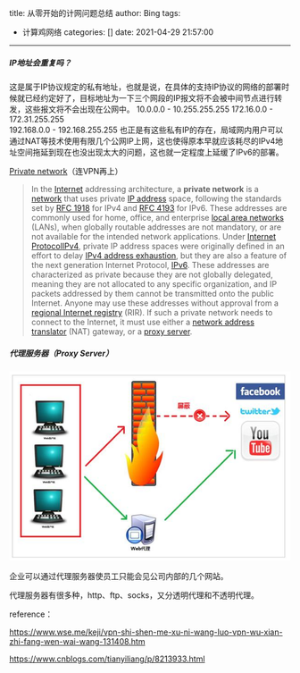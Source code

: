 title: 从零开始的计网问题总结
author: Bing
tags:

  - 计算鸡网络
categories: []
date: 2021-04-29 21:57:00

---

##### IP地址会重复吗？

这是属于IP协议规定的私有地址，也就是说，在具体的支持IP协议的网络的部署时候就已经约定好了，目标地址为一下三个网段的IP报文将不会被中间节点进行转发，这些报文将不会出现在公网中。
10.0.0.0 - 10.255.255.255 
172.16.0.0 - 172.31.255.255  
192.168.0.0 - 192.168.255.255 
也正是有这些私有IP的存在，局域网内用户可以通过NAT等技术使用有限几个公网IP上网，这也使得原本早就应该耗尽的IPv4地址空间拖延到现在也没出现太大的问题，这也就一定程度上延缓了IPv6的部署。

[Private network](https://link.zhihu.com/?target=http%3A//en.wikipedia.org/wiki/Private_IP_address)（连VPN再上）

> In the [Internet](https://link.zhihu.com/?target=http%3A//en.wikipedia.org/wiki/Internet) addressing architecture, a **private network** is a [network](https://link.zhihu.com/?target=http%3A//en.wikipedia.org/wiki/Computer_network) that uses private [IP address](https://link.zhihu.com/?target=http%3A//en.wikipedia.org/wiki/IP_address) space, following the standards set by [RFC 1918](https://link.zhihu.com/?target=http%3A//tools.ietf.org/html/rfc1918) for IPv4 and [RFC 4193](https://link.zhihu.com/?target=http%3A//tools.ietf.org/html/rfc4193) for IPv6. These addresses are commonly used for home, office, and enterprise [local area networks](https://link.zhihu.com/?target=http%3A//en.wikipedia.org/wiki/Local_area_network) (LANs), when globally routable addresses are not mandatory, or are not available for the intended network applications. Under [Internet Protocol](https://link.zhihu.com/?target=http%3A//en.wikipedia.org/wiki/Internet_Protocol)[IPv4](https://link.zhihu.com/?target=http%3A//en.wikipedia.org/wiki/IPv4), private IP address spaces were originally defined in an effort to delay [IPv4 address exhaustion](https://link.zhihu.com/?target=http%3A//en.wikipedia.org/wiki/IPv4_address_exhaustion), but they are also a feature of the next generation Internet Protocol, [IPv6](https://link.zhihu.com/?target=http%3A//en.wikipedia.org/wiki/IPv6).
> These addresses are characterized as private because they are not  globally delegated, meaning they are not allocated to any specific  organization, and IP packets addressed by them cannot be transmitted  onto the public Internet. Anyone may use these addresses without  approval from a [regional Internet registry](https://link.zhihu.com/?target=http%3A//en.wikipedia.org/wiki/Regional_Internet_registry) (RIR). If such a private network needs to connect to the Internet, it must use either a [network address translator](https://link.zhihu.com/?target=http%3A//en.wikipedia.org/wiki/Network_address_translator) (NAT) gateway, or a [proxy server](https://link.zhihu.com/?target=http%3A//en.wikipedia.org/wiki/Proxy_server).

##### 代理服务器（Proxy Server）

![image-20210501105601751](../images/image-20210501105601751.png)

企业可以通过代理服务器使员工只能会见公司内部的几个网站。

代理服务器有很多种，http、ftp、socks，又分透明代理和不透明代理。

reference：

https://www.wse.me/keji/vpn-shi-shen-me-xu-ni-wang-luo-vpn-wu-xian-zhi-fang-wen-wai-wang-131408.htm

https://www.cnblogs.com/tianyiliang/p/8213933.html


